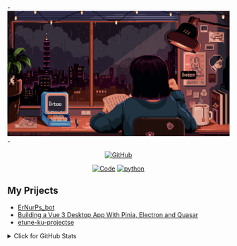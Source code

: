 -![Monash UAS](https://github.com/earn4393/earn4393/blob/d631665f8629fb4494c9152428ac5d4c4ccf483a/fbaf443c014bf40b95cfa35121572b25.gif)-

<p align="center">
    <a href="https://github.com/earn4393" target="_blank"><img alt="GitHub" src="https://img.shields.io/badge/-@alwinw-181717?style=flat-square&logo=GitHub&logoColor=white"></a>
</p>

<p align="center">
    <a href="https://github.com/earn4393?tab=repositories" target="_blank"><img alt="Code" src="https://img.shields.io/badge/-code-000000?style=flat-square&logo=Plex&logoColor=white"></a>
    <a href="https://github.com/earn4393?tab=repositories&q=&type=&language=python&sort=" target="_blank"><img alt="python" src="https://img.shields.io/badge/-python-3776AB?style=flat-square&logo=Python&logoColor=white"></a>
</p>

<h2>My Prijects</h2>
<ul>
    <li><a href=https://github.com/earn4393/ErNurPs_bot.git/>ErNurPs_bot</a></li>
    <li><a href=https://github.com/earn4393/etune-ku-projectse.git/>Building a Vue 3 Desktop App With Pinia, Electron and Quasar</a></li>
    <li><a href=https://www.mokkapps.de/blog/the-10-favorite-features-of-my-developer-portfolio-website/>etune-ku-projectse</a></li>
</ul>

<details>
<summary>Click for GitHub Stats</summary>
<p>
<!--     <img alt = "GitHub Stats" src="https://github-readme-stats.vercel.app/api?username=earn4393&show_icons=true&hide=issues&icon_color=000000&hide_border=true&title_color=5391FE&text_color=555"> -->
    <br>
     <img alt = "GitHub Stats" src="https://github-readme-stats.vercel.app/api?username=earn4393&show_icons=true&theme=synthwave">
    <br>
    <img alt = "Top Language" src="https://github-readme-stats.vercel.app/api/top-langs/?username=earn4393&layout=compact"
</p>
</details>
